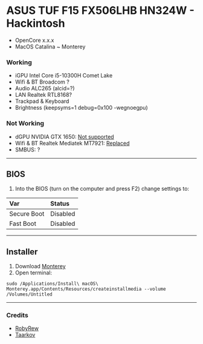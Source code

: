 # ASUS TUF F15 FX506LHB HN324W - Hackintosh

- OpenCore x.x.x
- MacOS Catalina ~ Monterey

### Working
- iGPU Intel Core i5-10300H Comet Lake
- Wifi & BT Broadcom ?
- Audio ALC265 (alcid=?)
- LAN Realtek RTL8168?
- Trackpad & Keyboard
- Brightness (keepsyms=1 debug=0x100 -wegnoegpu)

### Not Working
- dGPU NVIDIA GTX 1650: [Not supported](https://dortania.github.io/GPU-Buyers-Guide/modern-gpus/nvidia-gpu.html#native-nvidia-gpus)
- Wifi & BT Realtek Mediatek MT7921: [Replaced](https://dortania.github.io/Wireless-Buyers-Guide/unsupported.html#supported-chipsets)
- SMBUS: ?

---

## BIOS
1. Into the BIOS (turn on the computer and press F2) change settings to:
   
| Var   | Status |
|:---|:---|
| Secure Boot | Disabled|
| Fast Boot | Disabled |

---

## Installer 
1. Download [Monterey](https://apps.apple.com/us/app/macos-monterey/id1576738294?mt=12)
2. Open terminal:
```
sudo /Applications/Install\ macOS\ Monterey.app/Contents/Resources/createinstallmedia --volume /Volumes/Untitled
```

---

### Credits

- [RobyRew](https://github.com/RobyRew/ASUS-FX506LHB-Hackintosh_OpenCore#post-installation)
- [Taarkov](https://github.com/taarkov/ASUS-TUF-Gaming-F15-FX-506LH-Hackintosh)
